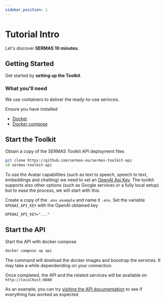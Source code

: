 ```yaml
---
sidebar_position: 1
---
```


# Tutorial Intro

Let's discover **SERMAS 10 minutes**.

## Getting Started

Get started by **setting up the Toolkit**.

### What you'll need

We use containers to deliver the ready-to-use serivces.

Ensure you have installed

- [Docker](https://docs.docker.com/engine/install/)
- [Docker compose](https://docs.docker.com/compose/install/)

## Start the Toolkit

Obtain a copy of the SERMAS Toolkit API deployment files

```sh
git clone https://github.com/sermas-eu/sermas-toolkit-api
cd sermas-toolkit-api
```

To use the Avatar capabilities (such as text to speech, speech to text, embeddings and chatting) we  need to set an [OpenAI Api Key](https://platform.openai.com/api-keys). The toolkit supports also other options (such as Google services or a fully local setup) but to ease the process, we will start with this.

Create a copy of the `.env.example` and name it `.env`. Set the variable `OPENAI_API_KEY` with the OpenAI obtained key

```env
OPENAI_API_KEY="..."
```

## Start the API

Start the API with docker compose

```sh
docker compose up api
```

The command will dowload the docker images and boostrap the services. It may take a while dependending on your connection.

Once completed, the API and the related services will be available on `http://localhost:8080`

As an example, you can try [visiting the API documentation](http://localhost:8080/api/swagger) to see if everything has worked as expected